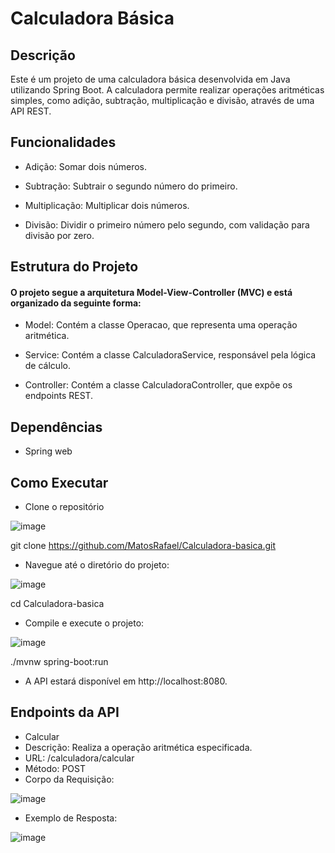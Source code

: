 # Calculadora Básica
## Descrição
Este é um projeto de uma calculadora básica desenvolvida em Java utilizando Spring Boot. A calculadora permite realizar operações aritméticas simples, como adição, subtração, multiplicação e divisão, através de uma API REST.

## Funcionalidades
* Adição: Somar dois números.

* Subtração: Subtrair o segundo número do primeiro.

* Multiplicação: Multiplicar dois números.
* Divisão: Dividir o primeiro número pelo segundo, com validação para divisão por zero.
## Estrutura do Projeto
#### O projeto segue a arquitetura Model-View-Controller (MVC) e está organizado da seguinte forma:
* Model: Contém a classe Operacao, que representa uma operação aritmética.

* Service: Contém a classe CalculadoraService, responsável pela lógica de cálculo.

* Controller: Contém a classe CalculadoraController, que expõe os endpoints REST.

## Dependências
* Spring web

## Como Executar
* Clone o repositório

![image](https://github.com/MatosRafael/Calculadora-basica/assets/160555727/a1e4bb79-aefa-4aae-881c-75f7294931c6)

git clone https://github.com/MatosRafael/Calculadora-basica.git

* Navegue até o diretório do projeto:

![image](https://github.com/MatosRafael/Calculadora-basica/assets/160555727/482e4c96-e875-40bc-948c-215ea7d5ef6d)

cd Calculadora-basica

* Compile e execute o projeto:

![image](https://github.com/MatosRafael/Calculadora-basica/assets/160555727/a54b8c3a-0854-4cbd-9925-335d7d9f6450)

./mvnw spring-boot:run

* A API estará disponível em http://localhost:8080.

## Endpoints da API
* Calcular
* Descrição: Realiza a operação aritmética especificada.
* URL: /calculadora/calcular
* Método: POST
* Corpo da Requisição:

![image](https://github.com/MatosRafael/Calculadora-basica/assets/160555727/e5c54c83-903c-45ab-b7a4-27d8840cd70a)

* Exemplo de Resposta:

![image](https://github.com/MatosRafael/Calculadora-basica/assets/160555727/3bd1fb63-95a9-4bb6-99f2-2c3ddcf71cf7)





